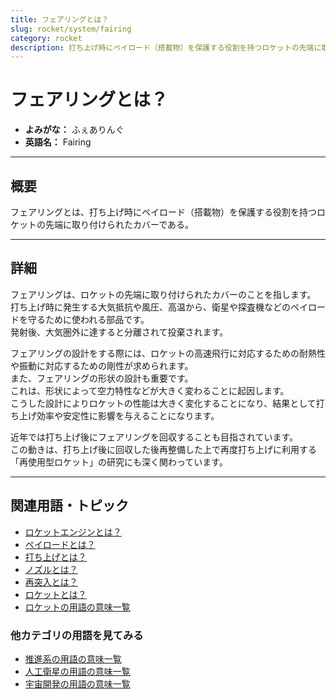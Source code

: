 ```yaml
---
title: フェアリングとは？
slug: rocket/system/fairing
category: rocket
description: 打ち上げ時にペイロード（搭載物）を保護する役割を持つロケットの先端に取り付けられたカバーであるであるフェアリングの意味・定義・内容について解説します．
---
```


# フェアリングとは？

- **よみがな：** ふぇありんぐ  
- **英語名：** Fairing  

---

## 概要

フェアリングとは、打ち上げ時にペイロード（搭載物）を保護する役割を持つロケットの先端に取り付けられたカバーである。  

---

## 詳細

フェアリングは、ロケットの先端に取り付けられたカバーのことを指します。  
打ち上げ時に発生する大気抵抗や風圧、高温から、衛星や探査機などのペイロードを守るために使われる部品です。  
発射後、大気圏外に達すると分離されて投棄されます。  

フェアリングの設計をする際には、ロケットの高速飛行に対応するための耐熱性や振動に対応するための剛性が求められます。  
また、フェアリングの形状の設計も重要です。  
これは、形状によって空力特性などが大きく変わることに起因します。  
こうした設計によりロケットの性能は大きく変化することになり、結果として打ち上げ効率や安定性に影響を与えることになります。  

近年では打ち上げ後にフェアリングを回収することも目指されています。  
この動きは、打ち上げ後に回収した後再整備した上で再度打ち上げに利用する「再使用型ロケット」の研究にも深く関わっています。  

---

## 関連用語・トピック

- [ロケットエンジンとは？](/docs/rocket/propulsion/rocket-engine)
- [ペイロードとは？](/docs/rocket/system/payload)
- [打ち上げとは？](/docs/rocket/launch/launch)
- [ノズルとは？](/docs/rocket/propulsion/system/nozzle)
- [再突入とは？](/docs/explorer/technology/reentry)
- [ロケットとは？](/docs/rocket/rocket)
- [ロケットの用語の意味一覧](/docs/category/rocket)

### 他カテゴリの用語を見てみる
- [推進系の用語の意味一覧](/docs/category/propulsion)
- [人工衛星の用語の意味一覧](/docs/category/satellite)
- [宇宙開発の用語の意味一覧](/docs/category/glossary)
